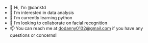 - 👋 Hi, I’m @danktd
- 👀 I’m interested in data analysis
- 🌱 I’m currently learning python
- 💞️ I’m looking to collaborate on facial recognition
- 📫 You can reach me at dodanny0102@gmail.com if you have any questions or concerns!

<!---
danktd/danktd is a ✨ special ✨ repository because its `README.md` (this file) appears on your GitHub profile.
You can click the Preview link to take a look at your changes.
--->
